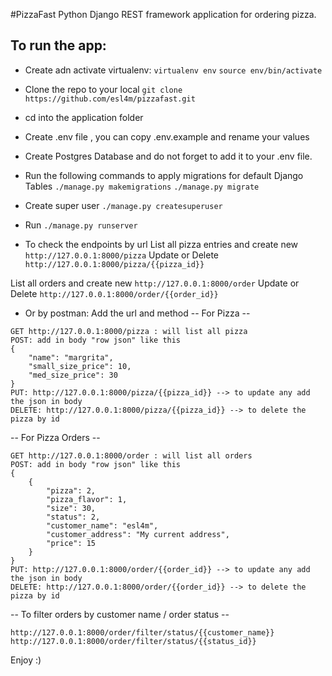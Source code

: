 #PizzaFast
Python Django REST framework application for ordering pizza.

## To run the app:
- Create adn activate virtualenv: 
`virtualenv env`
`source env/bin/activate`

- Clone the repo to your local `git clone https://github.com/esl4m/pizzafast.git`

- cd into the application folder

- Create .env file , you can copy .env.example and rename your values

- Create Postgres Database and do not forget to add it to your .env file.

- Run the following commands to apply migrations for default Django Tables
`./manage.py makemigrations`
`./manage.py migrate`

- Create super user `./manage.py createsuperuser`

- Run `./manage.py runserver`

- To check the endpoints by url
List all pizza entries and create new `http://127.0.0.1:8000/pizza`
Update or Delete `http://127.0.0.1:8000/pizza/{{pizza_id}}`

List all orders and create new `http://127.0.0.1:8000/order`
Update or Delete `http://127.0.0.1:8000/order/{{order_id}}`

- Or by postman: Add the url and method
-- For Pizza --
```
GET http://127.0.0.1:8000/pizza : will list all pizza
POST: add in body "row json" like this
{
    "name": "margrita",
    "small_size_price": 10,
    "med_size_price": 30
}
PUT: http://127.0.0.1:8000/pizza/{{pizza_id}} --> to update any add the json in body
DELETE: http://127.0.0.1:8000/pizza/{{pizza_id}} --> to delete the pizza by id
```

-- For Pizza Orders --
```
GET http://127.0.0.1:8000/order : will list all orders
POST: add in body "row json" like this
{
    {
        "pizza": 2,
        "pizza_flavor": 1,
        "size": 30,
        "status": 2,
        "customer_name": "esl4m",
        "customer_address": "My current address",
        "price": 15
    }
}
PUT: http://127.0.0.1:8000/order/{{order_id}} --> to update any add the json in body
DELETE: http://127.0.0.1:8000/order/{{order_id}} --> to delete the pizza by id
```

-- To filter orders by customer name / order status --
```
http://127.0.0.1:8000/order/filter/status/{{customer_name}}
http://127.0.0.1:8000/order/filter/status/{{status_id}}

```

Enjoy :)
